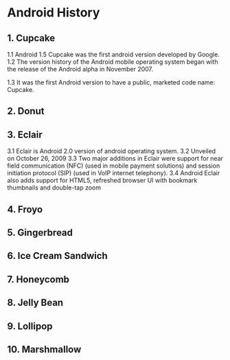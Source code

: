 # Android History
##  1. Cupcake
1.1 Android 1.5 Cupcake was the first android version developed by Google.
1.2 The version history of the Android mobile operating system began with the release of the Android alpha in November 2007.

1.3 It was the first Android version to have a public, marketed code name: Cupcake.

##  2. Donut
##  3. Eclair
3.1 Eclair is Android 2.0 version of android operating system.
3.2 Unveiled on October 26, 2009
3.3 Two major additions in Eclair were support for near field communication (NFC) (used in mobile payment solutions) 
	and session initiation protocol (SIP) (used in VoIP internet telephony).
3.4  Android Eclair also adds support for HTML5, refreshed browser UI with bookmark thumbnails and double-tap zoom

##  4. Froyo
##  5. Gingerbread
##  6. Ice Cream Sandwich
##  7. Honeycomb
##  8. Jelly Bean
##  9. Lollipop
##  10. Marshmallow
